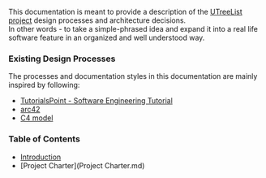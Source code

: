 
This documentation is meant to provide a description of the [UTreeList project](https://github.com/Dariusz-L/UTreeList) design processes and architecture decisions.  
In other words - to take a simple-phrased idea and expand it into a real life software feature in an organized and well understood way.

### Existing Design Processes
The processes and documentation styles in this documentation are mainly inspired by following:
- [TutorialsPoint - Software Engineering Tutorial](https://www.tutorialspoint.com/software_engineering/index.htm)
- [arc42](https://arc42.org/)
- [C4 model](https://c4model.com/)

### Table of Contents
- [Introduction](/docs/Introduction.md)
- [Project Charter](Project Charter.md)

